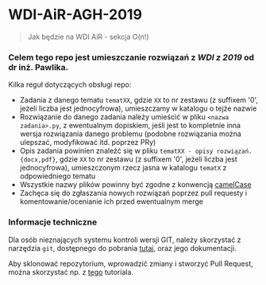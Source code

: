 # WDI-AiR-AGH-2019

> Jak będzie na WDI AiR - sekcja O(n!)

### Celem tego repo jest umieszczanie rozwiązań z _WDI z 2019_ od dr inż. Pawlika.

Kilka reguł dotyczących obsługi repo:

- Zadania z danego tematu `tematXX`, gdzie `XX` to nr zestawu (z suffixem '0', jeżeli liczba jest jednocyfrowa), umieszczamy w katalogu o tejże nazwie
- Rozwiązanie do danego zadania należy umieścić w pliku `<nazwa zadania>.py`, z ewentualnym dopiskiem, jeśli jest to kompletnie inna wersja rozwiązania danego problemu (podobne rozwiązania można ulepszać, modyfikować itd. poprzez PRy)
- Opis zadania powinien znaleźć się w pliku `tematXX - opisy rozwiązań.{docx,pdf}`, gdzie `XX` to nr zestawu (z suffixem '0', jeżeli liczba jest jednocyfrowa), umieszczonym rzecz jasna w katalogu `tematX` z odpowiedniego tematu
- Wszystkie nazwy plików powinny być zgodne z konwencją [camelCase](https://pl.wikipedia.org/wiki/CamelCase)
- Zachęca się do zgłaszania nowych rozwiązań poprzez pull requesty i komentowanie/ocenianie ich przed ewentualnym merge

### Informacje techniczne
Dla osób nieznających systemu kontroli wersji GIT, należy skorzystać z narzędzia `git`, dostępnego do pobrania [tutaj](https://git-scm.com/downloads), oraz jego dokumentacji.

Aby sklonować repozytorium, wprowadzić zmiany i stworzyć Pull Request, można skorzystać np. z [tego](https://www.thinkful.com/learn/github-pull-request-tutorial/#Time-to-Submit-Your-First-PR) tutoriala.
